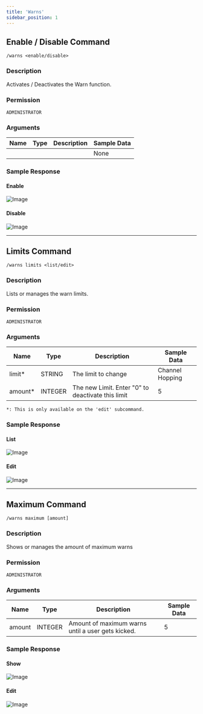 ```yaml
---
title: 'Warns'
sidebar_position: 1
---
```


## Enable / Disable Command
```
/warns <enable/disable>
```

### Description
Activates / Deactivates the Warn function.

### Permission
`ADMINISTRATOR`

### Arguments
| Name | Type | Description | Sample Data |
| ---- | ---- | ----------- | ----------- |
|  |  |  | None |

### Sample Response
#### Enable
![Image](https://cdn.herrtxbias.net/2021-06-01_1ea7485d-2c8d-4276-8bab-deee875ebe1e.png)

#### Disable
![Image](https://cdn.herrtxbias.net/2021-06-01_2456e003-8604-4b32-bcf5-461beb46d981.png)

---
## Limits Command
```
/warns limits <list/edit>
```

### Description
Lists or manages the warn limits.

### Permission
`ADMINISTRATOR`

### Arguments
| Name | Type | Description | Sample Data |
| ---- | ---- | ----------- | ----------- |
| limit* | STRING | The limit to change | Channel Hopping |
| amount* | INTEGER | The new Limit. Enter "0" to deactivate this limit | 5 |
`*: This is only available on the 'edit' subcommand.`

### Sample Response
#### List
![Image](https://cdn.herrtxbias.net/2021-06-01_21571cbe-ac60-42c9-bcb6-be5d4ab46cce.png)

#### Edit
![Image](https://cdn.herrtxbias.net/2021-06-01_321be69c-2023-4a23-8152-29aef5eb7c62.png)

---
## Maximum Command
```
/warns maximum [amount]
```

### Description
Shows or manages the amount of maximum warns

### Permission
`ADMINISTRATOR`

### Arguments
| Name | Type | Description | Sample Data |
| ---- | ---- | ----------- | ----------- |
| amount | INTEGER | Amount of maximum warns until a user gets kicked. | 5 |

### Sample Response
#### Show
![Image](https://cdn.herrtxbias.net/2021-06-01_644708bc-12f3-4215-9756-758f41eab026.png)

#### Edit
![Image](https://cdn.herrtxbias.net/2021-06-01_1e34d10d-2448-43a5-9050-283c49f4bfe8.png)